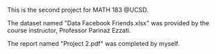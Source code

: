 This is the second project for MATH 183 @UCSD.

The dataset named "Data Facebook Friends.xlsx" was provided by the course instructor, Professor Parinaz Ezzati.

The report named "Project 2.pdf" was completed by myself.
